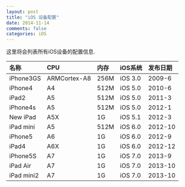 ```yaml
---
layout: post
title: "iOS 设备配置"
date: 2014-11-14
comments: false
categories: iOS
---
```

这里将会列表所有iOS设备的配置信息.

名称|CPU|内存|iOS系统|发布日期
|:--|:--|:--|:--|:--
iPhone3GS|ARMCortex-A8|256M|iOS 3.0|2009-6
iPhone4|A4|512M|iOS 5.0|2010-6
iPad2|A5|512M|iOS 5.0|2011-3
iPhone4s|A5|512M|iOS 5.0|2012-1
New iPad|A5X|1G|iOS 5.1|2012-3
iPad mini|A5|512M|iOS 6.0|2012-10
iPhone5|A6|1G|iOS 6.0|2012-9
iPad4|A6X|1G|iOS 6.0|2012-12
iPhone5S|A7|1G|iOS 7.0|2013-9
iPad Air|A7|1G|iOS 7.0|2013-10
iPad mini2|A7|1G|iOS 7.0|2013-10